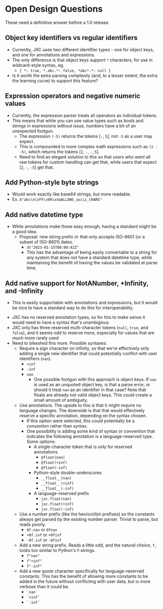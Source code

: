 # Open Design Questions
These need a definitive answer before a 1.0 release.


## Object key identifiers vs regular identifiers
* Currently, JXC uses two different identifier types - one for object keys, and one for annotations and expressions.
* The only difference is that object keys support `*` characters, for use in wildcard-style syntax, eg.
    - `{ *: true, *.abc.*: false, *abc*.*: null }`
* Is it worth the extra parsing complexity (and, to a lesser extent, the extra the learning curve) to support this feature?


## Expression operators and negative numeric values
* Currently, the expression parser treats all operators as individual tokens. 
* This means that while you can use value types such as bools and strings in expressions without issue, numbers have a bit of an unexpected footgun.
    - The expression `(-5)` returns the tokens [`-`, `5`], not `-5` as a user may expect.
    - This is compounded in more complex math expressions such as `(2 - -5)`, which returns the tokens [`2`, `-`, `-`, `5`].
    - Need to find an elegant solution to this so that users who _want_ all raw tokens for custom handling can get that, while users that expect [`2`, `-`, `-5`] get that.


## Add Python-style byte strings
* Would work exactly like base64 strings, but more readable.
* Ex. `b"abc\n\xFF\x00\x4aALLOWS_ascii_CHARS"`


## Add native datetime type
* While annotations make these easy enough, having a standard might be a good idea.
    - Proposal: new string prefix `dt` that only accepts ISO-8601 (or a subset of ISO-8601) dates.
        - `dt"2023-01-15T00:00:42Z"`
        - This has the advantage of being easily convertable to a string for any system that does not have a standard datetime type, while maintaining the benefit of having the values be validated at parse time.


## Add native support for NotANumber, +Infinity, and -Infinity
* This is easily supportable with annotations and expressions, but it would be nice to have a standard way to do this for interoperability.
- JXC has no reserved annotation types, so for this to make sense it would need to have a syntax that's unambigious
- JXC only has three reserved multi-character tokens (`null`, `true`, and `false`), and it seems odd to reserve more, especially for values that are much more rarely used
- Need to bikeshed this more. Possible syntaxes:
    - Require a sign character on infinity, so that we're effectively only adding a single new identifier that could potentially conflict with user identifiers (`nan`).
        - `+inf`
        - `-inf`
        - `nan`
            - One possible footgun with this approach is object keys. If `nan` is used as an unquoted object key, is that a parse error, or should it treat `nan` as an identifier in that case? Note that floats are already not valid object keys. This could create a small amount of ambiguity.
    - Use annotations. The upside to this is that it might require no language changes. The downside is that that would effectively reserve a specific annotation, depending on the syntax chosen.
        - If this option were selected, this could potentially be a _convention_ rather than syntax.
        - One possibility is adding some kind of syntax or convention that indicates the following annotation is a language-reserved type. Some options:
            - A single-character token that is only for reserved annotations.
                - `@float(nan)`
                - `@float(+inf)`
                - `@float(-inf)`
            - Python-style double-underscores
                - `__float__(nan)`
                - `__float__(+inf)`
                - `__float__(-inf)`
            - A language-reserved prefix
                - `jxc.float(nan)`
                - `jxc.float(+inf)`
                - `jxc.float(-inf)`
    - Use a number prefix (like the hex/oct/bin prefixes) so the constants always get parsed by the existing number parser. Trivial to parse, but reads poorly.
        - `0f.nan` or `0fnan`
        - `+0f.inf` or `+0finf`
        - `-0f.inf` or `-0finf`
    - Add a new string prefix. Reads a little odd, and the natural choice, `f`, looks too similar to Python's f-strings.
        - `f"nan"`
        - `f"+inf"`
        - `f"-inf"`
    - Add a new quote character specifically for language-reserved constants. This has the benefit of allowing more constants to be added in the future without conflicting with user data, but is more verbose than it could be.
        - ``` `nan` ```
        - ``` `+inf` ```
        - ``` `-inf` ```
